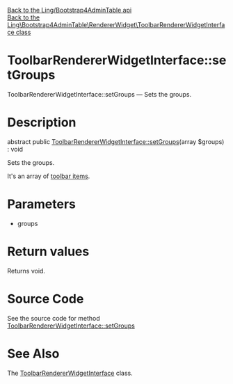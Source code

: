 [Back to the Ling/Bootstrap4AdminTable api](https://github.com/lingtalfi/Bootstrap4AdminTable/blob/master/doc/api/Ling/Bootstrap4AdminTable.md)<br>
[Back to the Ling\Bootstrap4AdminTable\RendererWidget\ToolbarRendererWidgetInterface class](https://github.com/lingtalfi/Bootstrap4AdminTable/blob/master/doc/api/Ling/Bootstrap4AdminTable/RendererWidget/ToolbarRendererWidgetInterface.md)


ToolbarRendererWidgetInterface::setGroups
================



ToolbarRendererWidgetInterface::setGroups — Sets the groups.




Description
================


abstract public [ToolbarRendererWidgetInterface::setGroups](https://github.com/lingtalfi/Bootstrap4AdminTable/blob/master/doc/api/Ling/Bootstrap4AdminTable/RendererWidget/ToolbarRendererWidgetInterface/setGroups.md)(array $groups) : void




Sets the groups.

It's an array of [toolbar items](https://github.com/lingtalfi/Light_Realist/blob/master/doc/pages/older/list-action-handler-conception-notes.md#the-toolbar-item).




Parameters
================


- groups

    


Return values
================

Returns void.








Source Code
===========
See the source code for method [ToolbarRendererWidgetInterface::setGroups](https://github.com/lingtalfi/Bootstrap4AdminTable/blob/master/RendererWidget/ToolbarRendererWidgetInterface.php#L20-L20)


See Also
================

The [ToolbarRendererWidgetInterface](https://github.com/lingtalfi/Bootstrap4AdminTable/blob/master/doc/api/Ling/Bootstrap4AdminTable/RendererWidget/ToolbarRendererWidgetInterface.md) class.



